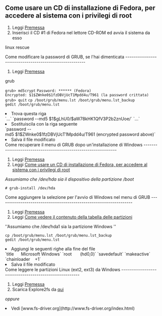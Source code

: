 Come usare un CD di installazione di Fedora, per accedere al sistema con i privilegi di root
--------------------------------------------------------------------------------------------

1.  Leggi [Premessa](01_Introduzione_a_Fedora#Premessa "wikilink")
2.  Inserisci il CD \#1 di Fedora nel lettore CD-ROM ed avvia il sistema da esso

linux rescue

</ol>
Come modificare la password di GRUB, se l'hai dimenticata
---------------------------------------------------------

1.  Leggi [Premessa](01_Introduzione_a_Fedora#Premessa "wikilink")

grub

`grub> md5crypt`
`Password: ****** (Fedora)`
`Encrypted: $1$ZWnke0$1fzDBVjUcT1Mpdd4u/T961 (la password crittata)`
`grub> quit`
`cp /boot/grub/menu.lst /boot/grub/menu.lst_backup`
`gedit /boot/grub/menu.lst`

<li>
Trova questa riga

</li>
`...`
`password --md5 $1$gLhU0/$aW78kHK1QfV3P2b2znUoe/`
`...`

<li>
Sostituiscila con la riga seguente

</li>
`password --md5 $1$ZWnke0$1fzDBVjUcT1Mpdd4u/T961 (encrypted password above)`

<li>
Salva il file modificato

</li>
</ol>
Come recuperare il menu di GRUB dopo un'installazione di Windows
----------------------------------------------------------------

1.  Leggi [Premessa](01_Introduzione_a_Fedora#Premessa "wikilink")
2.  Leggi [Come usare un CD di installazione di Fedora, per accedere al sistema con i privilegi di root](#Come_usare_un_CD_di_installazione_di_Fedora,_per_accedere_al_sistema_con_i_privilegi_di_root "wikilink")

*Assumiamo che /dev/hda sia il dispositivo della partizione /boot*

`# grub-install /dev/hda`

</ol>
Come aggiungere la selezione per l'avvio di Windows nel menu di GRUB
--------------------------------------------------------------------

1.  Leggi [Premessa](01_Introduzione_a_Fedora#Premessa "wikilink")
2.  Leggi [Come vedere il contenuto della tabella delle partizioni](08_Hardware#Come_vedere_il_contenuto_della_tabella_delle_partizioni "wikilink")

''Assumiamo che /dev/hda1 sia la partizione Windows ''

`cp /boot/grub/menu.lst /boot/grub/menu.lst_backup`
`gedit /boot/grub/menu.lst`

<li>
Aggiungi le seguenti righe alla fine del file

</li>
`title      Microsoft Windows`
`root       (hd0,0)`
`savedefault`
`makeactive`
`chainloader    +1`

<li>
Salva il file modificato

</li>
</ol>
Come leggere le partizioni Linux (ext2, ext3) da Windows
--------------------------------------------------------

1.  Leggi [Premessa](01_Introduzione_a_Fedora#Premessa "wikilink")
2.  Scarica Explore2fs da [qui](http://easylinux.info/uploads/explore2fs-1.07.zip)

*oppure*

<li>
Vedi [www.fs-driver.org](http://www.fs-driver.org/index.html)

</li>
</ol>
<Categoria:Fedoraserver>
